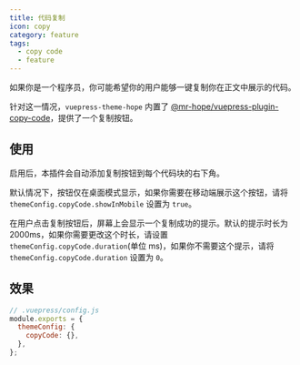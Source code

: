 ```yaml
---
title: 代码复制
icon: copy
category: feature
tags:
  - copy code
  - feature
---
```


如果你是一个程序员，你可能希望你的用户能够一键复制你在正文中展示的代码。

针对这一情况，`vuepress-theme-hope` 内置了 [@mr-hope/vuepress-plugin-copy-code](https://vuepress-theme-hope.github.io/v1/copy-code/zh/)，提供了一个复制按钮。

<!-- more -->

## 使用

启用后，本插件会自动添加复制按钮到每个代码块的右下角。

默认情况下，按钮仅在桌面模式显示，如果你需要在移动端展示这个按钮，请将 `themeConfig.copyCode.showInMobile` 设置为 `true`。

在用户点击复制按钮后，屏幕上会显示一个复制成功的提示。默认的提示时长为 2000ms，如果你需要更改这个时长，请设置 `themeConfig.copyCode.duration`(单位 ms)，如果你不需要这个提示，请将 `themeConfig.copyCode.duration` 设置为 `0`。

## 效果

```js
// .vuepress/config.js
module.exports = {
  themeConfig: {
    copyCode: {},
  },
};
```
